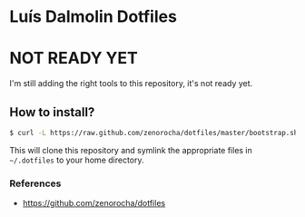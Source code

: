 # Luís Dalmolin Dotfiles

# NOT READY YET

I'm still adding the right tools to this repository, it's not ready yet.

## How to install?

```sh
$ curl -L https://raw.github.com/zenorocha/dotfiles/master/bootstrap.sh | sh
```

This will clone this repository and symlink the appropriate files in `~/.dotfiles` to your home directory.

### References

* https://github.com/zenorocha/dotfiles